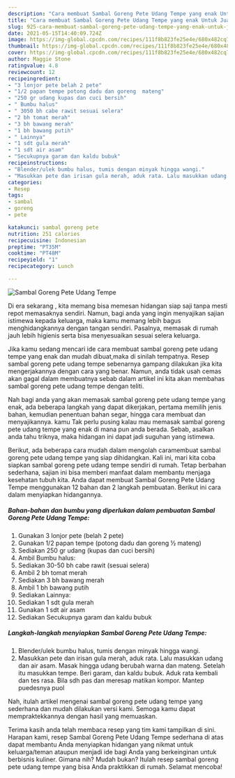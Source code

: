 ```yaml
---
description: "Cara membuat Sambal Goreng Pete Udang Tempe yang enak Untuk Jualan"
title: "Cara membuat Sambal Goreng Pete Udang Tempe yang enak Untuk Jualan"
slug: 925-cara-membuat-sambal-goreng-pete-udang-tempe-yang-enak-untuk-jualan
date: 2021-05-15T14:40:09.724Z
image: https://img-global.cpcdn.com/recipes/111f8b823fe25e4e/680x482cq70/sambal-goreng-pete-udang-tempe-foto-resep-utama.jpg
thumbnail: https://img-global.cpcdn.com/recipes/111f8b823fe25e4e/680x482cq70/sambal-goreng-pete-udang-tempe-foto-resep-utama.jpg
cover: https://img-global.cpcdn.com/recipes/111f8b823fe25e4e/680x482cq70/sambal-goreng-pete-udang-tempe-foto-resep-utama.jpg
author: Maggie Stone
ratingvalue: 4.8
reviewcount: 12
recipeingredient:
- "3 lonjor pete belah 2 pete"
- "1/2 papan tempe potong dadu dan goreng  mateng"
- "250 gr udang kupas dan cuci bersih"
- " Bumbu halus"
- " 3050 bh cabe rawit sesuai selera"
- "2 bh tomat merah"
- "3 bh bawang merah"
- "1 bh bawang putih"
- " Lainnya"
- "1 sdt gula merah"
- "1 sdt air asam"
- "Secukupnya garam dan kaldu bubuk"
recipeinstructions:
- "Blender/ulek bumbu halus, tumis dengan minyak hingga wangi."
- "Masukkan pete dan irisan gula merah, aduk rata. Lalu masukkan udang dan air asam. Masak hingga udang berubah warna dan mateng. Setelah itu masukkan tempe. Beri garam, dan kaldu bubuk. Aduk rata kembali dan tes rasa. Bila sdh pas dan meresap matikan kompor. Mantep puedesnya puol"
categories:
- Resep
tags:
- sambal
- goreng
- pete

katakunci: sambal goreng pete 
nutrition: 251 calories
recipecuisine: Indonesian
preptime: "PT35M"
cooktime: "PT48M"
recipeyield: "1"
recipecategory: Lunch

---
```



![Sambal Goreng Pete Udang Tempe](https://img-global.cpcdn.com/recipes/111f8b823fe25e4e/680x482cq70/sambal-goreng-pete-udang-tempe-foto-resep-utama.jpg)

Di era  sekarang , kita memang bisa memesan hidangan siap saji tanpa mesti repot memasaknya sendiri. Namun, bagi anda yang ingin menyajikan sajian istimewa kepada keluarga, maka kamu memang lebih bagus menghidangkannya dengan tangan sendiri. Pasalnya, memasak di rumah jauh lebih higienis serta bisa menyesuaikan sesuai selera keluarga.

Jika kamu sedang mencari ide cara membuat sambal goreng pete udang tempe yang enak dan mudah dibuat,maka di sinilah tempatnya. Resep sambal goreng pete udang tempe  sebenarnya gampang dilakukan jika kita mengerjakannya dengan cara yang benar. Namun, anda tidak usah cemas akan gagal dalam membuatnya 
sebab dalam artikel ini kita akan membahas sambal goreng pete udang tempe dengan teliti.  



Nah bagi anda yang akan memasak sambal goreng pete udang tempe yang enak, ada beberapa langkah yang dapat dikerjakan, pertama memilih jenis bahan, kemudian penentuan bahan segar, hingga cara membuat dan menyajikannya. kamu Tak perlu pusing kalau mau memasak sambal goreng pete udang tempe yang enak di mana pun anda berada. Sebab, asalkan anda  tahu triknya, maka hidangan ini dapat jadi suguhan yang istimewa.

Berikut, ada beberapa cara mudah dalam mengolah caramembuat sambal goreng pete udang tempe yang siap dihidangkan. Kali ini, mari kita coba siapkan sambal goreng pete udang tempe sendiri di rumah. Tetap berbahan sederhana, sajian ini bisa memberi manfaat dalam membantu menjaga kesehatan tubuh kita. Anda dapat membuat Sambal Goreng Pete Udang Tempe menggunakan 12 bahan dan 2 langkah pembuatan. Berikut ini cara dalam menyiapkan hidangannya.

<!--inarticleads1-->

##### Bahan-bahan dan bumbu yang diperlukan dalam pembuatan Sambal Goreng Pete Udang Tempe:

1. Gunakan 3 lonjor pete (belah 2 pete)
1. Gunakan 1/2 papan tempe (potong dadu dan goreng ½ mateng)
1. Sediakan 250 gr udang (kupas dan cuci bersih)
1. Ambil  Bumbu halus:
1. Sediakan  30-50 bh cabe rawit (sesuai selera)
1. Ambil 2 bh tomat merah
1. Sediakan 3 bh bawang merah
1. Ambil 1 bh bawang putih
1. Sediakan  Lainnya:
1. Sediakan 1 sdt gula merah
1. Gunakan 1 sdt air asam
1. Sediakan Secukupnya garam dan kaldu bubuk




<!--inarticleads2-->

##### Langkah-langkah menyiapkan Sambal Goreng Pete Udang Tempe:

1. Blender/ulek bumbu halus, tumis dengan minyak hingga wangi.
1. Masukkan pete dan irisan gula merah, aduk rata. Lalu masukkan udang dan air asam. Masak hingga udang berubah warna dan mateng. Setelah itu masukkan tempe. Beri garam, dan kaldu bubuk. Aduk rata kembali dan tes rasa. Bila sdh pas dan meresap matikan kompor. Mantep puedesnya puol




Nah, itulah artikel mengenai  sambal goreng pete udang tempe  yang sederhana dan mudah dilakukan versi kami. Semoga kamu dapat mempraktekkannya dengan hasil yang memuaskan. 

Terima kasih anda telah membaca resep yang tim kami tampilkan di sini. Harapan kami, resep  Sambal Goreng Pete Udang Tempe sederhana di atas dapat membantu Anda menyiapkan hidangan yang nikmat untuk keluarga/teman ataupun menjadi ide bagi Anda yang berkeinginan untuk berbisnis kuliner. Gimana nih? Mudah bukan? Itulah resep sambal goreng pete udang tempe yang bisa Anda praktikkan di rumah. Selamat mencoba!

